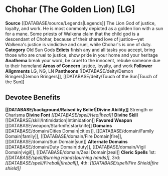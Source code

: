﻿---
ability:
- Strength
- Charisma
ability_boost:
- Strength
- Charisma
alignment: LG
deity:
- '[[DATABASE/deity/Chohar|Chohar]]'
- '[[DATABASE/deity/Demon Bringers|DemonBringers]]'
- '[[DATABASE/deity/Touch of the Sun|Touch of the Sun]]'
deity_category: Old Sun Gods
divine_font: Heal
domain:
- '[[DATABASE/domain/Cities Domain|Cities]]'
- '[[DATABASE/domain/Duty Domain|Duty]]'
- '[[DATABASE/domain/Family Domain|Family]]'
- '[[DATABASE/domain/Fire Domain|Fire]]'
- '[[DATABASE/domain/Sun Domain|Sun]]'
- '[[DATABASE/domain/Toil Domain|Toil]]'
- '[[DATABASE/domain/Vigil Domain|Vigil]]'
- '[[DATABASE/domain/Zeal Domain|Zeal]]'
favored_weapon: '[[DATABASE/weapon/Starknife|Starknife]]'
follower_alignment:
- LG
- LN
- NG
id: '215'
name: Chohar
rarity: Common
rus_type_level: null
skill:
- '[[DATABASE/skill/Intimidation|Intimidation]]'
source: '[[DATABASE/source/Legends|Legends]]'
trait: null
type: Deity

---
# Chohar (The Golden Lion) [LG]

**Source** [[DATABASE/source/Legends|Legends]]
The Lion God of justice, loyalty, and work. He is most commonly depicted as a golden lion with a sun for a mane. Some priests of Walkena claim that the child god is a descendant of Chohar, because of their shared love of justice—yet Walkena's justice is vindictive and cruel, while Chohar's is one of duty.
**Category** Old Sun Gods
**Edicts** finish any and all tasks you accept, bring those who are cruel to justice, show pride in your home and your heritage
**Anathema** break your word, be cruel to the innocent, rebuke someone due to their homeland
**Areas of Concern** justice, loyalty, and work
**Follower Alignments** LG, NG, LN
**Pantheons** [[DATABASE/deity/Demon Bringers|Demon Bringers]], [[DATABASE/deity/Touch of the Sun|Touch of the Sun]]

## Devotee Benefits

**[[DATABASE/background/Raised by Belief|Divine Ability]]** Strength or Charisma
**Divine Font** _[[DATABASE/spell/Heal|heal]]_
**Divine Skill** [[DATABASE/skill/Intimidation|Intimidation]]
**Favored Weapon** [[DATABASE/weapon/Starknife|starknife]]
**Domains** [[DATABASE/domain/Cities Domain|cities]], [[DATABASE/domain/Family Domain|family]], [[DATABASE/domain/Fire Domain|fire]], [[DATABASE/domain/Sun Domain|sun]]
**Alternate Domains** [[DATABASE/domain/Duty Domain|duty]], [[DATABASE/domain/Vigil Domain|vigil]], [[DATABASE/domain/Zeal Domain|zeal]]
**Cleric Spells** 1st: _[[DATABASE/spell/Burning Hands|burning hands]]_, 3rd: _[[DATABASE/spell/Fireball|fireball]]_, 4th: _[[DATABASE/spell/Fire Shield|fire shield]]_